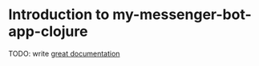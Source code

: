 # Introduction to my-messenger-bot-app-clojure

TODO: write [great documentation](http://jacobian.org/writing/what-to-write/)
